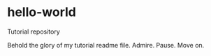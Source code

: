# hello-world
Tutorial repository

Behold the glory of my tutorial readme file. 
Admire. Pause. 
Move on. 
